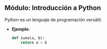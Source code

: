 ## Módulo: Introducción a Python
Python es un lenguaje de programación versátil.
- **Ejemplo**:
  ```python
  def suma(a, b):
      return a + b
